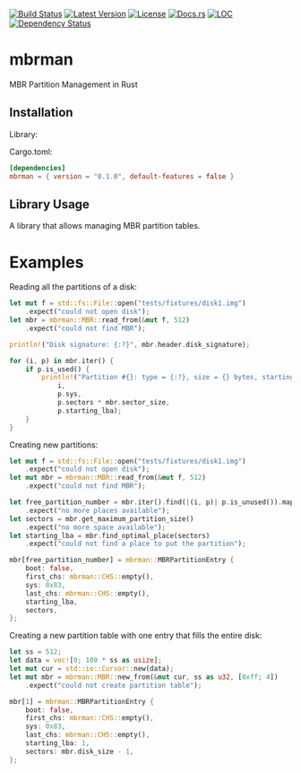 [![Build Status](https://travis-ci.org/cecton/mbrman.svg?branch=master)](https://travis-ci.org/cecton/mbrman)
[![Latest Version](https://img.shields.io/crates/v/mbrman.svg)](https://crates.io/crates/mbrman)
[![License](https://img.shields.io/badge/license-MIT-blue.svg)](http://opensource.org/licenses/MIT)
[![Docs.rs](https://docs.rs/mbrman/badge.svg)](https://docs.rs/mbrman)
[![LOC](https://tokei.rs/b1/github/cecton/mbrman)](https://github.com/cecton/mbrman)
[![Dependency Status](https://deps.rs/repo/github/cecton/mbrman/status.svg)](https://deps.rs/repo/github/cecton/mbrman)

mbrman
======

MBR Partition Management in Rust

Installation
------------

Library:

Cargo.toml:
```toml
[dependencies]
mbrman = { version = "0.1.0", default-features = false }
```

Library Usage
-------------

A library that allows managing MBR partition tables.

# Examples
Reading all the partitions of a disk:
```rust
let mut f = std::fs::File::open("tests/fixtures/disk1.img")
    .expect("could not open disk");
let mbr = mbrman::MBR::read_from(&mut f, 512)
    .expect("could not find MBR");

println!("Disk signature: {:?}", mbr.header.disk_signature);

for (i, p) in mbr.iter() {
    if p.is_used() {
        println!("Partition #{}: type = {:?}, size = {} bytes, starting lba = {}",
            i,
            p.sys,
            p.sectors * mbr.sector_size,
            p.starting_lba);
    }
}
```
Creating new partitions:
```rust
let mut f = std::fs::File::open("tests/fixtures/disk1.img")
    .expect("could not open disk");
let mut mbr = mbrman::MBR::read_from(&mut f, 512)
    .expect("could not find MBR");

let free_partition_number = mbr.iter().find(|(i, p)| p.is_unused()).map(|(i, _)| i)
    .expect("no more places available");
let sectors = mbr.get_maximum_partition_size()
    .expect("no more space available");
let starting_lba = mbr.find_optimal_place(sectors)
    .expect("could not find a place to put the partition");

mbr[free_partition_number] = mbrman::MBRPartitionEntry {
    boot: false,
    first_chs: mbrman::CHS::empty(),
    sys: 0x83,
    last_chs: mbrman::CHS::empty(),
    starting_lba,
    sectors,
};
```
Creating a new partition table with one entry that fills the entire disk:
```rust
let ss = 512;
let data = vec![0; 100 * ss as usize];
let mut cur = std::io::Cursor::new(data);
let mut mbr = mbrman::MBR::new_from(&mut cur, ss as u32, [0xff; 4])
    .expect("could not create partition table");

mbr[1] = mbrman::MBRPartitionEntry {
    boot: false,
    first_chs: mbrman::CHS::empty(),
    sys: 0x83,
    last_chs: mbrman::CHS::empty(),
    starting_lba: 1,
    sectors: mbr.disk_size - 1,
};
```

